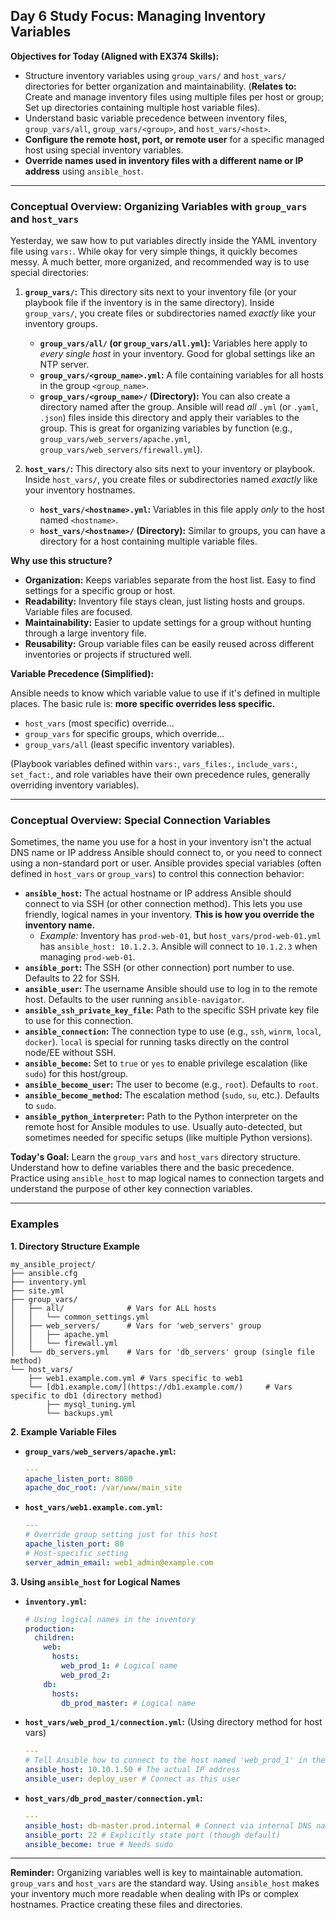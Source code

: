 ## Day 6 Study Focus: Managing Inventory Variables

**Objectives for Today (Aligned with EX374 Skills):**

* Structure inventory variables using `group_vars/` and `host_vars/` directories for better organization and maintainability. (**Relates to:** Create and manage inventory files using multiple files per host or group; Set up directories containing multiple host variable files).
* Understand basic variable precedence between inventory files, `group_vars/all`, `group_vars/<group>`, and `host_vars/<host>`.
* **Configure the remote host, port, or remote user** for a specific managed host using special inventory variables.
* **Override names used in inventory files with a different name or IP address** using `ansible_host`.

---

### Conceptual Overview: Organizing Variables with `group_vars` and `host_vars`

Yesterday, we saw how to put variables directly inside the YAML inventory file using `vars:`. While okay for very simple things, it quickly becomes messy. A much better, more organized, and recommended way is to use special directories:

1.  **`group_vars/`:** This directory sits next to your inventory file (or your playbook file if the inventory is in the same directory). Inside `group_vars/`, you create files or subdirectories named *exactly* like your inventory groups.
    * **`group_vars/all/` (or `group_vars/all.yml`):** Variables here apply to *every single host* in your inventory. Good for global settings like an NTP server.
    * **`group_vars/<group_name>.yml`:** A file containing variables for all hosts in the group `<group_name>`.
    * **`group_vars/<group_name>/` (Directory):** You can also create a directory named after the group. Ansible will read *all* `.yml` (or `.yaml`, `.json`) files inside this directory and apply their variables to the group. This is great for organizing variables by function (e.g., `group_vars/web_servers/apache.yml`, `group_vars/web_servers/firewall.yml`).

2.  **`host_vars/`:** This directory also sits next to your inventory or playbook. Inside `host_vars/`, you create files or subdirectories named *exactly* like your inventory hostnames.
    * **`host_vars/<hostname>.yml`:** Variables in this file apply *only* to the host named `<hostname>`.
    * **`host_vars/<hostname>/` (Directory):** Similar to groups, you can have a directory for a host containing multiple variable files.

**Why use this structure?**

* **Organization:** Keeps variables separate from the host list. Easy to find settings for a specific group or host.
* **Readability:** Inventory file stays clean, just listing hosts and groups. Variable files are focused.
* **Maintainability:** Easier to update settings for a group without hunting through a large inventory file.
* **Reusability:** Group variable files can be easily reused across different inventories or projects if structured well.

**Variable Precedence (Simplified):**

Ansible needs to know which variable value to use if it's defined in multiple places. The basic rule is: **more specific overrides less specific.**

* `host_vars` (most specific) override...
* `group_vars` for specific groups, which override...
* `group_vars/all` (least specific inventory variables).

(Playbook variables defined within `vars:`, `vars_files:`, `include_vars:`, `set_fact:`, and role variables have their own precedence rules, generally overriding inventory variables).

---

### Conceptual Overview: Special Connection Variables

Sometimes, the name you use for a host in your inventory isn't the actual DNS name or IP address Ansible should connect to, or you need to connect using a non-standard port or user. Ansible provides special variables (often defined in `host_vars` or `group_vars`) to control this connection behavior:

* **`ansible_host`:** The actual hostname or IP address Ansible should connect to via SSH (or other connection method). This lets you use friendly, logical names in your inventory. **This is how you override the inventory name.**
    * *Example:* Inventory has `prod-web-01`, but `host_vars/prod-web-01.yml` has `ansible_host: 10.1.2.3`. Ansible will connect to `10.1.2.3` when managing `prod-web-01`.
* **`ansible_port`:** The SSH (or other connection) port number to use. Defaults to 22 for SSH.
* **`ansible_user`:** The username Ansible should use to log in to the remote host. Defaults to the user running `ansible-navigator`.
* **`ansible_ssh_private_key_file`:** Path to the specific SSH private key file to use for this connection.
* **`ansible_connection`:** The connection type to use (e.g., `ssh`, `winrm`, `local`, `docker`). `local` is special for running tasks directly on the control node/EE without SSH.
* **`ansible_become`:** Set to `true` or `yes` to enable privilege escalation (like `sudo`) for this host/group.
* **`ansible_become_user`:** The user to become (e.g., `root`). Defaults to `root`.
* **`ansible_become_method`:** The escalation method (`sudo`, `su`, etc.). Defaults to `sudo`.
* **`ansible_python_interpreter`:** Path to the Python interpreter on the remote host for Ansible modules to use. Usually auto-detected, but sometimes needed for specific setups (like multiple Python versions).

**Today's Goal:** Learn the `group_vars` and `host_vars` directory structure. Understand how to define variables there and the basic precedence. Practice using `ansible_host` to map logical names to connection targets and understand the purpose of other key connection variables.

---

### Examples

**1. Directory Structure Example**

```
my_ansible_project/
├── ansible.cfg
├── inventory.yml
├── site.yml
├── group_vars/
│   ├── all/              # Vars for ALL hosts
│   │   └── common_settings.yml
│   ├── web_servers/      # Vars for 'web_servers' group
│   │   ├── apache.yml
│   │   └── firewall.yml
│   └── db_servers.yml    # Vars for 'db_servers' group (single file method)
└── host_vars/
    ├── web1.example.com.yml # Vars specific to web1
    └── [db1.example.com/](https://db1.example.com/)     # Vars specific to db1 (directory method)
        ├── mysql_tuning.yml
        └── backups.yml
```

**2. Example Variable Files**

* **`group_vars/web_servers/apache.yml`:**
    ```yaml
    ---
    apache_listen_port: 8080
    apache_doc_root: /var/www/main_site
    ```
* **`host_vars/web1.example.com.yml`:**
    ```yaml
    ---
    # Override group setting just for this host
    apache_listen_port: 80
    # Host-specific setting
    server_admin_email: web1_admin@example.com
    ```

**3. Using `ansible_host` for Logical Names**

* **`inventory.yml`:**
    ```yaml
    # Using logical names in the inventory
    production:
      children:
        web:
          hosts:
            web_prod_1: # Logical name
            web_prod_2:
        db:
          hosts:
            db_prod_master: # Logical name
    ```
* **`host_vars/web_prod_1/connection.yml`:** (Using directory method for host vars)
    ```yaml
    ---
    # Tell Ansible how to connect to the host named 'web_prod_1' in the inventory
    ansible_host: 10.10.1.50 # The actual IP address
    ansible_user: deploy_user # Connect as this user
    ```
* **`host_vars/db_prod_master/connection.yml`:**
    ```yaml
    ---
    ansible_host: db-master.prod.internal # Connect via internal DNS name
    ansible_port: 22 # Explicitly state port (though default)
    ansible_become: true # Needs sudo
    ```

---

**Reminder:** Organizing variables well is key to maintainable automation. `group_vars` and `host_vars` are the standard way. Using `ansible_host` makes your inventory much more readable when dealing with IPs or complex hostnames. Practice creating these files and directories.
